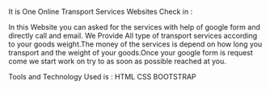 It is One Online Transport Services Websites Check in :

In this Website you can asked for the services with help of google form and directly call and email. 
We Provide All type of transport services according to your goods weight.The money of the services is
depend on how long you transport and the weight of your goods.Once your google form is request come we 
start work on try to as soon as possible reached at you.

Tools and Technology Used is :
HTML 
CSS
BOOTSTRAP
